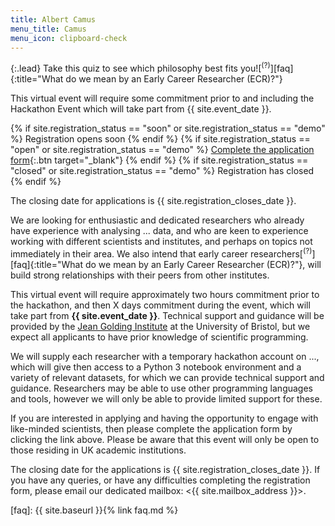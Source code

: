 ```yaml
---
title: Albert Camus
menu_title: Camus
menu_icon: clipboard-check
---
```


{:.lead}
Take this quiz to see which philosophy best fits you![<sup>(?)</sup>][faq]{:title="What do we mean by an Early Career
Researcher (ECR)?"}

<div class="aside" markdown="1">
This virtual event will require some commitment prior to and including the
Hackathon Event which will take part from {{ site.event_date }}.

{% if site.registration_status == "soon" or site.registration_status == "demo" %}
  <a class="btn disabled">Registration opens soon</a>
{% endif %}
{% if site.registration_status == "open" or site.registration_status == "demo" %}
  [Complete the application form](https://forms.office.com/...){:.btn target="_blank"}
{% endif %}
{% if site.registration_status == "closed" or site.registration_status == "demo" %}
  <a class="btn disabled">Registration has closed</a>
{% endif %}

The closing date for applications is {{ site.registration_closes_date }}.
</div>

We are looking for enthusiastic and dedicated researchers who already have
experience with analysing ... data, and who are keen to experience working with
different scientists and institutes, and perhaps on topics not immediately in
their area. We also intend that early career researchers[<sup>(?)</sup>][faq]{:title="What do we mean by an Early Career Researcher (ECR)?"},
will build strong relationships with their peers from other institutes. 

This virtual event will require approximately two hours commitment prior to the
hackathon, and then X days commitment during the event, which will take part
from **{{ site.event_date }}**. Technical support and guidance will be provided
by the [Jean Golding Institute](https://www.bristol.ac.uk/golding/) at the
University of Bristol, but we expect all applicants to have prior knowledge of
scientific programming.

We will supply each researcher with a temporary hackathon account on ..., which
will give then access to a Python&nbsp;3 notebook environment and a variety of
relevant datasets, for which we can provide technical support and guidance.
Researchers may be able to use other programming languages and tools, however we
will only be able to provide limited support for these.

If you are interested in applying and having the opportunity to engage with
like-minded scientists, then please complete the application form by clicking
the link above. Please be aware that this event will only be open to those
residing in UK academic institutions.

The closing date for the applications is {{ site.registration_closes_date }}. If
you have any queries, or have any difficulties completing the registration form,
please email our dedicated mailbox: <{{ site.mailbox_address }}>.

[faq]: {{ site.baseurl }}{% link faq.md %}
